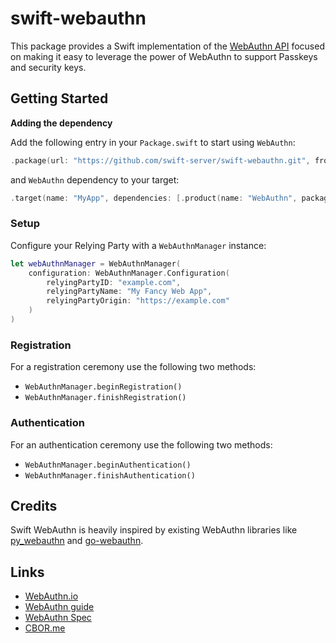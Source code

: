 # swift-webauthn

This package provides a Swift implementation of the [WebAuthn API](https://w3c.github.io/webauthn) focused on making it
easy to leverage the power of WebAuthn to support Passkeys and security keys.

## Getting Started

**Adding the dependency**

Add the following entry in your `Package.swift` to start using `WebAuthn`:

```swift
.package(url: "https://github.com/swift-server/swift-webauthn.git", from: "1.0.0-alpha.2")
```

and `WebAuthn` dependency to your target:

```swift
.target(name: "MyApp", dependencies: [.product(name: "WebAuthn", package: "swift-webauthn")])
```

### Setup

Configure your Relying Party with a `WebAuthnManager` instance:

```swift
let webAuthnManager = WebAuthnManager(
    configuration: WebAuthnManager.Configuration(
        relyingPartyID: "example.com",
        relyingPartyName: "My Fancy Web App",
        relyingPartyOrigin: "https://example.com"
    )
)
```

### Registration

For a registration ceremony use the following two methods:

- `WebAuthnManager.beginRegistration()`
- `WebAuthnManager.finishRegistration()`

### Authentication

For an authentication ceremony use the following two methods:

- `WebAuthnManager.beginAuthentication()`
- `WebAuthnManager.finishAuthentication()`

## Credits

Swift WebAuthn is heavily inspired by existing WebAuthn libraries like
[py_webauthn](https://github.com/duo-labs/py_webauthn) and [go-webauthn](https://github.com/go-webauthn/webauthn).

## Links

- [WebAuthn.io](https://webauthn.io/)
- [WebAuthn guide](https://webauthn.guide/)
- [WebAuthn Spec](https://w3c.github.io/webauthn/)
- [CBOR.me](https://cbor.me/)
